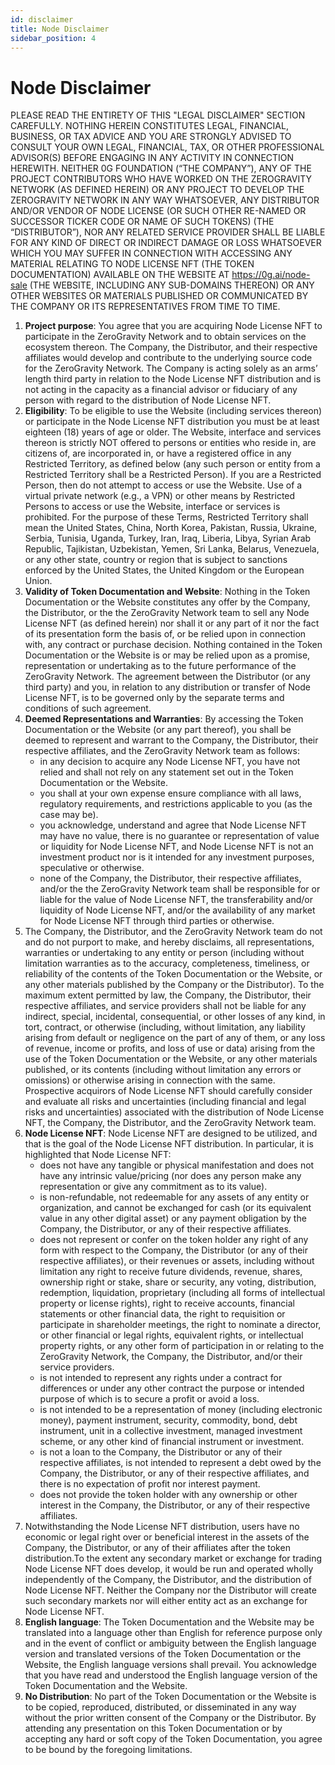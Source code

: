 ```yaml
---
id: disclaimer
title: Node Disclaimer
sidebar_position: 4
---
```


# Node Disclaimer

PLEASE READ THE ENTIRETY OF THIS "LEGAL DISCLAIMER" SECTION CAREFULLY. NOTHING HEREIN CONSTITUTES LEGAL, FINANCIAL, BUSINESS, OR TAX ADVICE AND YOU ARE STRONGLY ADVISED TO CONSULT YOUR OWN LEGAL, FINANCIAL, TAX, OR OTHER PROFESSIONAL ADVISOR(S) BEFORE ENGAGING IN ANY ACTIVITY IN CONNECTION HEREWITH. NEITHER  0G FOUNDATION (“THE COMPANY”), ANY OF THE PROJECT CONTRIBUTORS WHO HAVE WORKED ON THE ZEROGRAVITY NETWORK (AS DEFINED HEREIN) OR ANY PROJECT TO DEVELOP THE ZEROGRAVITY NETWORK IN ANY WAY WHATSOEVER, ANY DISTRIBUTOR AND/OR VENDOR OF NODE LICENSE (OR SUCH OTHER RE-NAMED OR SUCCESSOR TICKER CODE OR NAME OF SUCH TOKENS) (THE “DISTRIBUTOR”), NOR ANY RELATED SERVICE PROVIDER SHALL BE LIABLE FOR ANY KIND OF DIRECT OR INDIRECT DAMAGE OR LOSS WHATSOEVER WHICH YOU MAY SUFFER IN CONNECTION WITH ACCESSING ANY MATERIAL RELATING TO NODE LICENSE NFT (THE TOKEN DOCUMENTATION) AVAILABLE ON THE WEBSITE AT https://0g.ai/node-sale (THE WEBSITE, INCLUDING ANY SUB-DOMAINS THEREON) OR ANY OTHER WEBSITES OR MATERIALS PUBLISHED OR COMMUNICATED BY THE COMPANY OR ITS REPRESENTATIVES FROM TIME TO TIME.

1. **Project purpose**: You agree that you are acquiring Node License NFT to participate in the ZeroGravity Network and to obtain services on the ecosystem thereon. The Company, the Distributor, and their respective affiliates would develop and contribute to the underlying source code for the ZeroGravity Network. The Company is acting solely as an arms’ length third party in relation to the Node License NFT distribution and is not acting in the capacity as a financial advisor or fiduciary of any person with regard to the distribution of Node License NFT.
2. **Eligibility**: To be eligible to use the Website (including services thereon) or participate in the Node License NFT distribution you must be at least eighteen (18) years of age or older. The Website, interface and services thereon is strictly NOT offered to persons or entities who reside in, are citizens of, are incorporated in, or have a registered office in any Restricted Territory, as defined below (any such person or entity from a Restricted Territory shall be a Restricted Person). If you are a Restricted Person, then do not attempt to access or use the Website. Use of a virtual private network (e.g., a VPN) or other means by Restricted Persons to access or use the Website, interface or services is prohibited. For the purpose of these Terms, Restricted Territory shall mean the United States, China, North Korea, Pakistan, Russia, Ukraine, Serbia, Tunisia, Uganda, Turkey, Iran, Iraq, Liberia, Libya, Syrian Arab Republic, Tajikistan, Uzbekistan, Yemen, Sri Lanka, Belarus, Venezuela, or any other state, country or region that is subject to sanctions enforced by the United States, the United Kingdom or the European Union.
3. **Validity of Token Documentation and Website**: Nothing in the Token Documentation or the Website constitutes any offer by the Company, the Distributor, or the the ZeroGravity Network team to sell any Node License NFT (as defined herein) nor shall it or any part of it nor the fact of its presentation form the basis of, or be relied upon in connection with, any contract or purchase decision. Nothing contained in the Token Documentation or the Website is or may be relied upon as a promise, representation or undertaking as to the future performance of the ZeroGravity Network. The agreement between the Distributor (or any third party) and you, in relation to any distribution or transfer of Node License NFT, is to be governed only by the separate terms and conditions of such agreement.
4. **Deemed Representations and Warranties**: By accessing the Token Documentation or the Website (or any part thereof), you shall be deemed to represent and warrant to the Company, the Distributor, their respective affiliates, and the ZeroGravity Network team as follows:
    * in any decision to acquire any Node License NFT, you have not relied and shall not rely on any statement set out in the Token Documentation or the Website.
    * you shall at your own expense ensure compliance with all laws, regulatory requirements, and restrictions applicable to you (as the case may be).
    * you acknowledge, understand and agree that Node License NFT may have no value, there is no guarantee or representation of value or liquidity for Node License NFT, and Node License NFT is not an investment product nor is it intended for any investment purposes, speculative or otherwise.
    * none of the Company, the Distributor, their respective affiliates, and/or the the ZeroGravity Network team shall be responsible for or liable for the value of Node License NFT, the transferability and/or liquidity of Node License NFT, and/or the availability of any market for Node License NFT through third parties or otherwise.
5. The Company, the Distributor, and the ZeroGravity Network team do not and do not purport to make, and hereby disclaims, all representations, warranties or undertaking to any entity or person (including without limitation warranties as to the accuracy, completeness, timeliness, or reliability of the contents of the Token Documentation or the Website, or any other materials published by the Company or the Distributor). To the maximum extent permitted by law, the Company, the Distributor, their respective affiliates, and service providers shall not be liable for any indirect, special, incidental, consequential, or other losses of any kind, in tort, contract, or otherwise (including, without limitation, any liability arising from default or negligence on the part of any of them, or any loss of revenue, income or profits, and loss of use or data) arising from the use of the Token Documentation or the Website, or any other materials published, or its contents (including without limitation any errors or omissions) or otherwise arising in connection with the same. Prospective acquirors of Node License NFT should carefully consider and evaluate all risks and uncertainties (including financial and legal risks and uncertainties) associated with the distribution of Node License NFT, the Company, the Distributor, and the ZeroGravity Network team.
6. **Node License NFT**: Node License NFT are designed to be utilized, and that is the goal of the Node License NFT distribution. In particular, it is highlighted that Node License NFT:
    * does not have any tangible or physical manifestation and does not have any intrinsic value/pricing (nor does any person make any representation or give any commitment as to its value).
    * is non-refundable, not redeemable for any assets of any entity or organization, and cannot be exchanged for cash (or its equivalent value in any other digital asset) or any payment obligation by the Company, the Distributor, or any of their respective affiliates.
    * does not represent or confer on the token holder any right of any form with respect to the Company, the Distributor (or any of their respective affiliates), or their revenues or assets, including without limitation any right to receive future dividends, revenue, shares, ownership right or stake, share or security, any voting, distribution, redemption, liquidation, proprietary (including all forms of intellectual property or license rights), right to receive accounts, financial statements or other financial data, the right to requisition or participate in shareholder meetings, the right to nominate a director, or other financial or legal rights, equivalent rights, or intellectual property rights, or any other form of participation in or relating to the ZeroGravity Network, the Company, the Distributor, and/or their service providers.
    * is not intended to represent any rights under a contract for differences or under any other contract the purpose or intended purpose of which is to secure a profit or avoid a loss.
    * is not intended to be a representation of money (including electronic money), payment instrument, security, commodity, bond, debt instrument, unit in a collective investment, managed investment scheme, or any other kind of financial instrument or investment.
    * is not a loan to the Company, the Distributor or any of their respective affiliates, is not intended to represent a debt owed by the Company, the Distributor, or any of their respective affiliates, and there is no expectation of profit nor interest payment.
    * does not provide the token holder with any ownership or other interest in the Company, the Distributor, or any of their respective affiliates.
7. Notwithstanding the Node License NFT distribution, users have no economic or legal right over or beneficial interest in the assets of the Company, the Distributor, or any of their affiliates after the token distribution.To the extent any secondary market or exchange for trading Node License NFT does develop, it would be run and operated wholly independently of the Company, the Distributor, and the distribution of Node License NFT. Neither the Company nor the Distributor will create such secondary markets nor will either entity act as an exchange for Node License NFT.
8. **English language**: The Token Documentation and the Website may be translated into a language other than English for reference purpose only and in the event of conflict or ambiguity between the English language version and translated versions of the Token Documentation or the Website, the English language versions shall prevail. You acknowledge that you have read and understood the English language version of the Token Documentation and the Website.
9. **No Distribution**: No part of the Token Documentation or the Website is to be copied, reproduced, distributed, or disseminated in any way without the prior written consent of the Company or the Distributor. By attending any presentation on this Token Documentation or by accepting any hard or soft copy of the Token Documentation, you agree to be bound by the foregoing limitations.
